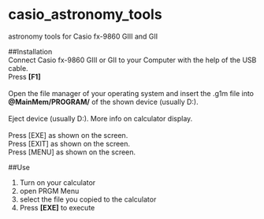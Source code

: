 # casio_astronomy_tools
astronomy tools for Casio fx-9860 GIII and GII

##Installation
<br>
Connect Casio fx-9860 GIII or GII to your Computer with the help of the USB cable.<br>
Press **[F1]**<br>
<br>
Open the file manager of your operating system and insert the .g1m file into **@MainMem/PROGRAM/** of the shown device (usually D:).<br>
<br>
Eject device (usually D:). More info on calculator display.<br>
<br>
Press [EXE] as shown on the screen.<br>
Press [EXIT] as shown on the screen.<br>
Press [MENU] as shown on the screen.<br>

##Use

1. Turn on your calculator
2. open PRGM Menu
3. select the file you copied to the calculator
4. Press **[EXE]** to execute
